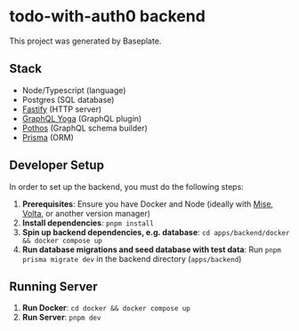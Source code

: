 # todo-with-auth0 backend

This project was generated by Baseplate.

## Stack

- Node/Typescript (language)
- Postgres (SQL database)
- [Fastify](https://fastify.dev/) (HTTP server)
- [GraphQL Yoga](https://the-guild.dev/graphql/yoga-server) (GraphQL plugin)
- [Pothos](https://pothos-graphql.dev/) (GraphQL schema builder)
- [Prisma](https://www.prisma.io/) (ORM)

## Developer Setup

In order to set up the backend, you must do the following steps:

1. **Prerequisites**: Ensure you have Docker and Node (ideally with [Mise](https://mise.sh), [Volta](https://volta.sh), or another version manager)
2. **Install dependencies**: `pnpm install`
3. **Spin up backend dependencies, e.g. database**: `cd apps/backend/docker && docker compose up`
4. **Run database migrations and seed database with test data**: Run `pnpm prisma migrate dev` in the backend directory (`apps/backend`)

## Running Server

1. **Run Docker**: `cd docker && docker compose up`
2. **Run Server**: `pnpm dev`
